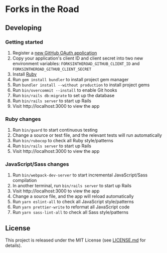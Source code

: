 # Forks in the Road

## Developing

### Getting started

1. Register a [new GitHub OAuth application](https://github.com/settings/applications/new)
2. Copy your application's client ID and client secret into two new environment variables: `FORKSINTHEROAD_GITHUB_CLIENT_ID` and `FORKSINTHEROAD_GITHUB_CLIENT_SECRET`
3. Install [Ruby](https://www.ruby-lang.org/en/documentation/installation/)
4. Run `gem install bundler` to install project gem manager
5. Run `bundler install --without production` to install project gems
6. Run `bin/overcommit --install` to enable Git hooks
7. Run `bin/rails db:migrate` to set up the database
8. Run `bin/rails server` to start up Rails
9. Visit http://localhost:3000 to view the app

### Ruby changes

1. Run `bin/guard` to start continuous testing
2. Change a source or test file, and the relevant tests will run automatically
3. Run `bin/rubocop` to check all Ruby style/patterns
4. Run `bin/rails server` to start up Rails
5. Visit http://localhost:3000 to view the app

### JavaScript/Sass changes

1. Run `bin/webpack-dev-server` to start incremental JavaScript/Sass compilation
2. In another terminal, run `bin/rails server` to start up Rails
3. Visit http://localhost:3000 to view the app
4. Change a source file, and the app will reload automatically
5. Run `yarn eslint-all` to check all JavaScript style/patterns
6. Run `yarn prettier-write` to reformat all JavaScript code
7. Run `yarn sass-lint-all` to check all Sass style/patterns

## License

This project is released under the MIT License (see
[LICENSE.md](LICENSE.md) for details).
